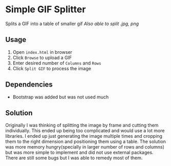 # Simple GIF Splitter 

Splits a GIF into a table of smaller gif
*Also able to split .jpg, png*

## Usage

1. Open `index.html` in browser
2. Click `Browse` to upload a GIF
3. Enter desired number of `Columns` and `Rows`
4. Click `Split GIF` to process the image

## Dependencies

- Bootstrap was added but was not used much

## Solution

Originally I was thinking of splitting the image by frame and cutting them individually. This ended up being too complicated and would use a lot more libraries. I ended up just generating the image multiple times and cropping them to the right dimension and positioning them using a table. The solution was more memory hungry(specially in larger number of rows and columns) but was more simple to implement and did not use external packages.  
There are still some bugs but I was able to remedy most of them. 


